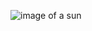 ![image of a sun](https://www.google.com/url?sa=i&url=https%3A%2F%2Ftimesofindia.indiatimes.com%2Flife-style%2Fevents%2Fsurya-grahan-today-annular-solar-eclipse-2019-december-images-photos-pics-video-check-out-these-breathing-pictures-of-the-seasons-last-surya-grahan-of-26-december-2019-india%2Fphotostory%2F72975550.cms&psig=AOvVaw2EzYpc29bmk-5cRgNXHx6Z&ust=1596392300240000&source=images&cd=vfe&ved=0CAIQjRxqFwoTCOiomYTP-uoCFQAAAAAdAAAAABAD)
